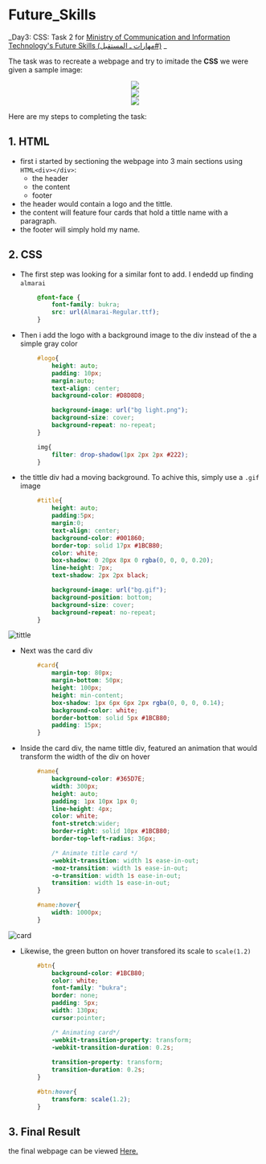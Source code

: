 # Future_Skills
_Day3: CSS: Task 2 for <a href="https://futureskills.mcit.gov.sa/ar/group/10178" target="_blank">Ministry of Communication and Information Technology's Future Skills (مهارات ـ المستقبل#)</a> _

The task was to recreate a webpage and try to imitade the **CSS** we were given a sample image:

<p align="center">
  <img src="https://user-images.githubusercontent.com/71409736/182144230-9291a7bc-44a7-43bd-84c5-0776a09b32ac.jpeg" />
  <br>
  <img src="https://user-images.githubusercontent.com/71409736/182144245-ad2aabf7-dd4f-4246-b075-f715c8bc08e8.jpeg" />
  <br>
  <img src="https://user-images.githubusercontent.com/71409736/182144257-49764c8e-d567-415e-a27a-8086d4592371.jpeg" />
</p>

Here are my steps to completing the task:
## 1. HTML
- first i started by sectioning the webpage into 3 main sections using `HTML<div></div>`:
  - the header
  - the content
  - footer
- the header would contain a logo and the tittle.
- the content will feature four cards that hold a tittle name with a paragraph.
- the footer will simply hold my name.
## 2. CSS
- The first step was looking for a similar font to add. I endedd up finding `almarai`
```CSS
        @font-face {
            font-family: bukra;
            src: url(Almarai-Regular.ttf);
        }
```
- Then i add the logo with a background image to the div instead of the a simple gray color
```CSS
        #logo{
            height: auto;
            padding: 10px;
            margin:auto;
            text-align: center;
            background-color: #D8D8D8;

            background-image: url("bg light.png");
            background-size: cover;
            background-repeat: no-repeat;
        }

        img{
            filter: drop-shadow(1px 2px 2px #222);
        }
```
- the tittle div had a moving background. To achive this, simply use a `.gif` image
```CSS
        #title{
            height: auto;
            padding:5px;
            margin:0;
            text-align: center;
            background-color: #001860;
            border-top: solid 17px #1BCB80;
            color: white;
            box-shadow: 0 20px 8px 0 rgba(0, 0, 0, 0.20);
            line-height: 7px;
            text-shadow: 2px 2px black;

            background-image: url("bg.gif");
            background-position: bottom;
            background-size: cover;
            background-repeat: no-repeat;
        }
```
![tittle](https://user-images.githubusercontent.com/71409736/182146353-ac918693-db8c-4877-85c4-6067f5601257.gif)

- Next was the card div 
```CSS
        #card{
            margin-top: 80px;
            margin-bottom: 50px;
            height: 100px;
            height: min-content;
            box-shadow: 1px 6px 6px 2px rgba(0, 0, 0, 0.14);
            background-color: white;
            border-bottom: solid 5px #1BCB80;
            padding: 15px;
        }
```
- Inside the card div, the name tittle div, featured an animation that would transform the width of the div on hover
```css
        #name{
            background-color: #365D7E;
            width: 300px;
            height: auto;
            padding: 1px 10px 1px 0;
            line-height: 4px;
            color: white;
            font-stretch:wider;
            border-right: solid 10px #1BCB80;
            border-top-left-radius: 36px;

            /* Animate title card */
            -webkit-transition: width 1s ease-in-out;
            -moz-transition: width 1s ease-in-out;
            -o-transition: width 1s ease-in-out;
            transition: width 1s ease-in-out;
        }

        #name:hover{
            width: 1000px;
        }
```

![card](https://user-images.githubusercontent.com/71409736/182146993-fe212f91-b14c-4a27-b5d7-144cee2642b7.gif)

- Likewise, the green button on hover transfored its scale to `scale(1.2)`
```css
        #btn{
            background-color: #1BCB80;
            color: white;
            font-family: "bukra";
            border: none;
            padding: 5px;
            width: 130px;
            cursor:pointer;

            /* Animating card*/
            -webkit-transition-property: transform;
            -webkit-transition-duration: 0.2s;
            
            transition-property: transform;
            transition-duration: 0.2s;
        }

        #btn:hover{
            transform: scale(1.2);
        }
```
## 3. Final Result
the final webpage can be viewed <a href="https://future-skills-day2-task-nooralsharif.netlify.app/" target="_blank">Here.</a>
